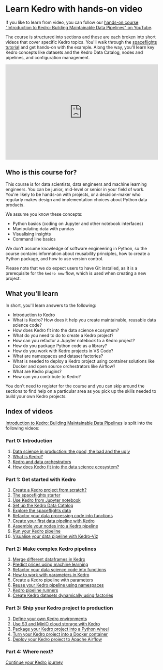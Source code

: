 # Learn Kedro with hands-on video

If you like to learn from video, you can follow our [hands-on course "Introduction to Kedro: Building Maintainable Data Pipelines" on YouTube](https://www.youtube.com/playlist?list=PL-JJgymPjK5LddZXbIzp9LWurkLGgB-nY).

The course is structured into sections and these are each broken into short videos that cover specific Kedro topics. You'll walk through the [spaceflights tutorial](../tutorials/spaceflights_tutorial.md) and get hands-on with the example. Along the way, you'll learn key Kedro concepts like datasets and the Kedro Data Catalog, nodes and pipelines, and configuration management.

<iframe width="100%" height="315" src="https://www.youtube.com/embed/DD7JuYKp6BA" frameborder="0" allowfullscreen></iframe>

## Who is this course for?

This course is for data scientists, data engineers and machine learning engineers. You can be junior, mid-level or senior in your field of work. You're likely to be hands-on with projects, or a decision-maker who regularly makes design and implementation choices about Python data products.

We assume you know these concepts:

- Python basics (coding on Jupyter and other notebook interfaces)
- Manipulating data with pandas
- Visualising insights
- Command line basics

We don't assume knowledge of software engineering in Python, so the course contains information about reusability principles, how to create a Python package, and how to use version control.

Please note that we do expect users to have Git installed, as it is a prerequisite for the `kedro new` flow, which is used when creating a new project.

## What you'll learn

In short, you'll learn answers to the following:

- Introduction to Kedro
- What is Kedro? How does it help you create maintainable, reusable data science code?
- How does Kedro fit into the data science ecosystem?
- What do you need to do to create a Kedro project?
- How can you refactor a Jupyter notebook to a Kedro project?
- How do you package Python code as a library?
- How do you work with Kedro projects in VS Code?
- What are namespaces and dataset factories?
- What is needed to deploy a Kedro project using container solutions like Docker and open source orchestrators like Airflow?
- What are Kedro plugins?
- How can you contribute to Kedro?

You don't need to register for the course and you can skip around the sections to find help on a particular area as you pick up the skills needed to build your own Kedro projects.

## Index of videos

[Introduction to Kedro: Building Maintainable Data Pipelines](https://www.youtube.com/playlist?list=PL-JJgymPjK5LddZXbIzp9LWurkLGgB-nY) is split into the following videos:

### Part 0: Introduction

1. [Data science in production: the good, the bad and the ugly](https://www.youtube.com/watch?v=DD7JuYKp6BA)
1. [What is Kedro?](https://www.youtube.com/watch?v=PdNkECqvI58)
1. [Kedro and data orchestrators](https://www.youtube.com/watch?v=_HH8SCmCP_Q)
1. [How does Kedro fit into the data science ecosystem?](https://www.youtube.com/watch?v=nAyUqORd9R8)

### Part 1: Get started with Kedro

1. [Create a Kedro project from scratch?](https://www.youtube.com/watch?v=YBY2Lcz7Gw4)
1. [The spaceflights starter](https://www.youtube.com/watch?v=K6PhgVyXhWE)
1. [Use Kedro from Jupyter notebook](https://www.youtube.com/watch?v=3q2RNWLibyY)
1. [Set up the Kedro Data Catalog](https://www.youtube.com/watch?v=rl2cncGxyts)
1. [Explore the spaceflights data](https://www.youtube.com/watch?v=bZD8N0yv3Fs)
1. [Refactor your data processing code into functions](https://www.youtube.com/watch?v=VFcrvnnNas4)
1. [Create your first data pipeline with Kedro](https://www.youtube.com/watch?v=3YeE_gvDCvw)
1. [Assemble your nodes into a Kedro pipeline](https://www.youtube.com/watch?v=P__gFG1TmMo)
1. [Run your Kedro pipeline](https://www.youtube.com/watch?v=sll_LhZE-p8)
1. [Visualise your data pipeline with Kedro-Viz](https://www.youtube.com/watch?v=KWqSzbHgNW4)

### Part 2: Make complex Kedro pipelines

1. [Merge different dataframes in Kedro](https://www.youtube.com/watch?v=ctTFAeL4JgU)
1. [Predict prices using machine learning](https://www.youtube.com/watch?v=Y4JvVO2DOJA)
1. [Refactor your data science code into functions](https://www.youtube.com/watch?v=zvAnE05-agw)
1. [How to work with parameters in Kedro](https://www.youtube.com/watch?v=eIA12RQMlFY)
1. [Create a Kedro pipeline with parameters](https://www.youtube.com/watch?v=iRwy-IStfPo)
1. [Reuse your Kedro pipeline using namespaces](https://www.youtube.com/watch?v=cYHHVAoWZ2E)
1. [Kedro pipeline runners](https://www.youtube.com/watch?v=_B6R2uOj3-s)
1. [Create Kedro datasets dynamically using factories](https://www.youtube.com/watch?v=tNE-tdvHNP8)

### Part 3: Ship your Kedro project to production

1. [Define your own Kedro environments](https://www.youtube.com/watch?v=9quRBGDOFq8)
1. [Use S3 and MinIO cloud storage with Kedro](https://www.youtube.com/watch?v=TkoBEQIdHbA)
1. [Package your Kedro project into a Python wheel](https://www.youtube.com/watch?v=yaoAQVX0iM8)
1. [Turn your Kedro project into a Docker container](https://www.youtube.com/watch?v=lA-Ivuxmakw&list=PL-JJgymPjK5LddZXbIzp9LWurkLGgB-nY&index=26&t=1s&pp=gAQBiAQB)
1. [Deploy your Kedro project to Apache Airflow](https://www.youtube.com/watch?v=AhCcnJ1Au70)

### Part 4: Where next?

[Continue your Kedro journey](https://www.youtube.com/watch?v=JvXhv8_0tlE)
